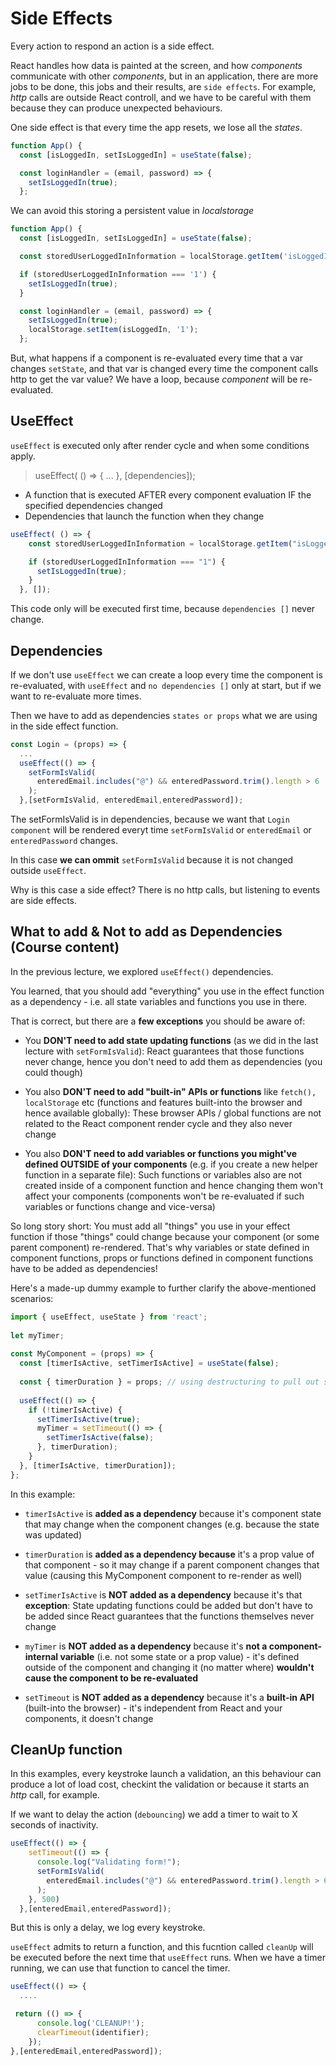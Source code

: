 # Side Effects

Every action to respond an action is a side effect.

React handles how data is painted at the screen, and how _components_ communicate with other _components_, but in an application, there are more jobs to be done, this jobs and their results, are `side effects`. For example, _http_ calls are outside React controll, and we have to be careful with them because they can produce unexpected behaviours.

One side effect is that every time the app resets, we lose all the _states_. 

```js
function App() {
  const [isLoggedIn, setIsLoggedIn] = useState(false);

  const loginHandler = (email, password) => {
    setIsLoggedIn(true);
  };
```

We can avoid this storing a persistent value in _localstorage_

```js
function App() {
  const [isLoggedIn, setIsLoggedIn] = useState(false);

  const storedUserLoggedInInformation = localStorage.getItem('isLoggedIn');

  if (storedUserLoggedInInformation === '1') {
    setIsLoggedIn(true);
  }

  const loginHandler = (email, password) => {
    setIsLoggedIn(true);
    localStorage.setItem(isLoggedIn, '1');
  };
```

But, what happens if a component is re-evaluated every time that a var changes `setState`, and that var is changed every time the component calls http to get the var value? We have a loop, because _component_ will be re-evaluated.

## UseEffect

`useEffect` is executed only after render cycle and when some conditions apply.

> useEffect( () => { ... }, [dependencies]);

* A function that is executed AFTER every component evaluation IF the specified dependencies changed
* Dependencies that launch the function when they change

```js
useEffect( () => {
    const storedUserLoggedInInformation = localStorage.getItem("isLoggedIn");

    if (storedUserLoggedInInformation === "1") {
      setIsLoggedIn(true);
    }
  }, []);
```

This code only will be executed first time, because `dependencies []`  never change.

## Dependencies

If we don't use `useEffect` we can create a loop every time the component is re-evaluated, with `useEffect`  and `no dependencies []` only at start, but if we want to re-evaluate more times.

Then we have to add as dependencies `states or props` what we are using in the side effect function.

```js
const Login = (props) => {
  ...
  useEffect(() => {
    setFormIsValid(
      enteredEmail.includes("@") && enteredPassword.trim().length > 6
    );
  },[setFormIsValid, enteredEmail,enteredPassword]);
```

The setFormIsValid is in dependencies, because we want that `Login component` will be rendered everyt time `setFormIsValid` or `enteredEmail` or `enteredPassword` changes.

In this case __we can ommit__ `setFormIsValid` because it is not changed outside `useEffect`.

Why is this case a side effect? There is no http calls, but listening to events are side effects.

## What to add & Not to add as Dependencies (Course content)

In the previous lecture, we explored `useEffect()` dependencies.

You learned, that you should add "everything" you use in the effect function as a dependency - i.e. all state variables and functions you use in there.

That is correct, but there are a __few exceptions__ you should be aware of:

* You __DON'T need to add state updating functions__ (as we did in the last lecture with `setFormIsValid`): React guarantees that those functions never change, hence you don't need to add them as dependencies (you could though)

* You also __DON'T need to add "built-in" APIs or functions__ like `fetch(), localStorage` etc (functions and features built-into the browser and hence available globally): These browser APIs / global functions are not related to the React component render cycle and they also never change

* You also __DON'T need to add variables or functions you might've defined OUTSIDE of your components__ (e.g. if you create a new helper function in a separate file): Such functions or variables also are not created inside of a component function and hence changing them won't affect your components (components won't be re-evaluated if such variables or functions change and vice-versa)

So long story short: You must add all "things" you use in your effect function if those "things" could change because your component (or some parent component) re-rendered. That's why variables or state defined in component functions, props or functions defined in component functions have to be added as dependencies!

Here's a made-up dummy example to further clarify the above-mentioned scenarios:

```js
import { useEffect, useState } from 'react';
 
let myTimer;
 
const MyComponent = (props) => {
  const [timerIsActive, setTimerIsActive] = useState(false);
 
  const { timerDuration } = props; // using destructuring to pull out specific props values
 
  useEffect(() => {
    if (!timerIsActive) {
      setTimerIsActive(true);
      myTimer = setTimeout(() => {
        setTimerIsActive(false);
      }, timerDuration);
    }
  }, [timerIsActive, timerDuration]);
};
```

In this example:

* `timerIsActive` is __added as a dependency__ because it's component state that may change when the component changes (e.g. because the state was updated)

* `timerDuration` is __added as a dependency because__ it's a prop value of that component - so it may change if a parent component changes that value (causing this MyComponent component to re-render as well)

* `setTimerIsActive` is __NOT added as a dependency__ because it's that __exception__: State updating functions could be added but don't have to be added since React guarantees that the functions themselves never change

* `myTimer` is __NOT added as a dependency__ because it's __not a component-internal variable__ (i.e. not some state or a prop value) - it's defined outside of the component and changing it (no matter where) __wouldn't cause the component to be re-evaluated__

* `setTimeout` is __NOT added as a dependency__ because it's a __built-in API__ (built-into the browser) - it's independent from React and your components, it doesn't change

## CleanUp function

In this examples, every keystroke launch a validation, an this behaviour can produce a lot of load cost, checkint the validation or because it starts an _http_ call, for example.

If we want to delay the action (`debouncing`) we add a timer to wait to X seconds of inactivity.

```js
useEffect(() => {
    setTimeout(() => {
      console.log("Validating form!");
      setFormIsValid(
        enteredEmail.includes("@") && enteredPassword.trim().length > 6
      );
    }, 500)
  },[enteredEmail,enteredPassword]);
```

But this is only a delay, we log every keystroke.

`useEffect` admits to return a function, and this fucntion called `cleanUp` will be executed before the next time that `useEffect` runs. When we have a timer running, we can use that function to cancel the timer.

```js
useEffect(() => {
  ....

 return (() => {
      console.log('CLEANUP!');
      clearTimeout(identifier);
    });
},[enteredEmail,enteredPassword]);
```
